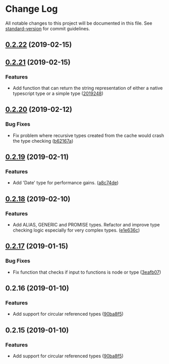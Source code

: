 # Change Log

All notable changes to this project will be documented in this file. See [standard-version](https://github.com/conventional-changelog/standard-version) for commit guidelines.

<a name="0.2.22"></a>
## [0.2.22](https://github.com/runem/ts-simple-type/compare/v0.2.21...v0.2.22) (2019-02-15)



<a name="0.2.21"></a>
## [0.2.21](https://github.com/runem/ts-simple-type/compare/v0.2.20...v0.2.21) (2019-02-15)


### Features

* Add function that can return the string representation of either a native typescript type or a simple type ([2019248](https://github.com/runem/ts-simple-type/commit/2019248))



<a name="0.2.20"></a>
## [0.2.20](https://github.com/runem/ts-simple-type/compare/v0.2.19...v0.2.20) (2019-02-12)


### Bug Fixes

* Fix problem where recursive types created from the cache would crash the type checking ([b62167a](https://github.com/runem/ts-simple-type/commit/b62167a))



<a name="0.2.19"></a>
## [0.2.19](https://github.com/runem/ts-simple-type/compare/v0.2.18...v0.2.19) (2019-02-11)


### Features

* Add 'Date' type for performance gains. ([a8c74de](https://github.com/runem/ts-simple-type/commit/a8c74de))



<a name="0.2.18"></a>
## [0.2.18](https://github.com/runem/ts-simple-type/compare/v0.2.17...v0.2.18) (2019-02-10)


### Features

* Add ALIAS, GENERIC and PROMISE types. Refactor and improve type checking logic especially for very complex types. ([e1e636c](https://github.com/runem/ts-simple-type/commit/e1e636c))



<a name="0.2.17"></a>
## [0.2.17](https://github.com/runem/ts-simple-type/compare/v0.2.16...v0.2.17) (2019-01-15)


### Bug Fixes

* Fix function that checks if input to functions is node or type ([3eafb07](https://github.com/runem/ts-simple-type/commit/3eafb07))



<a name="0.2.16"></a>
## 0.2.16 (2019-01-10)


### Features

* Add support for circular referenced types ([90ba8f5](https://github.com/runem/ts-simple-type/commit/90ba8f5))



<a name="0.2.15"></a>
## 0.2.15 (2019-01-10)


### Features

* Add support for circular referenced types ([90ba8f5](https://github.com/runem/ts-simple-type/commit/90ba8f5))
